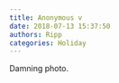 ```yaml
---
title: Anonymous v
date: 2018-07-13 15:37:50
authors: Ripp
categories: Holiday
---
```


 Damning photo.